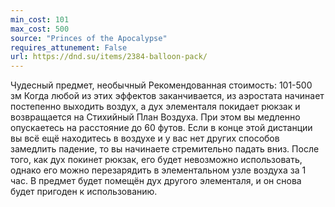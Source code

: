 ```yaml
---
min_cost: 101
max_cost: 500
source: "Princes of the Apocalypse"
requires_attunement: False
url: https://dnd.su/items/2384-balloon-pack/
---
```


Чудесный предмет, необычный
Рекомендованная стоимость: 101-500 зм
Когда любой из этих эффектов заканчивается, из аэростата начинает постепенно выходить воздух, а дух элементаля покидает рюкзак и возвращается на Стихийный План Воздуха. При этом вы медлен­но опускаетесь на расстояние до 60 футов. Если в конце этой дистанции вы всё ещё находитесь в воздухе и у вас нет других способов замедлить па­дение, то вы начинаете стремительно падать вниз.
После того, как дух покинет рюкзак, его будет невозможно использовать, однако его можно пере­зарядить в элементальном узле воздуха за 1 час. В предмет будет помещён дух другого элементаля, и он снова будет пригоден к использованию.